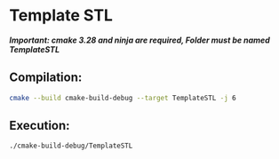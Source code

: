 # Template STL

**_Important: cmake 3.28 and ninja are required, Folder must be named TemplateSTL_**

## Compilation: 

```Bash
cmake --build cmake-build-debug --target TemplateSTL -j 6
```

## Execution: 
```Bash
./cmake-build-debug/TemplateSTL
```